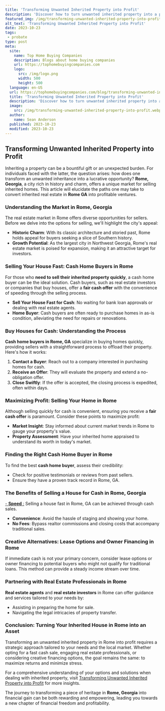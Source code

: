 ```yaml
---
title: 'Transforming Unwanted Inherited Property into Profit'
description: 'Discover how to turn unwanted inherited property into a profitable venture. Curious about maximizing returns from inheritance? Find practical tips and strategies here.'
featured_img: /img/transforming-unwanted-inherited-property-into-profit.webp
alt_text: 'Transforming Unwanted Inherited Property into Profit'
date: 2023-10-23
tags:
 - probate
type: post
meta:
  site:
    name: Top Home Buying Companies
    description: Blogs about home buying companies
    url: https://tophomebuyingcompanies.com
    logo:
      src: /img/logo.png
      width: 500
      height: 500
  language: en-US
  url: https://tophomebuyingcompanies.com/blog/transforming-unwanted-inherited-property-into-profit
  title: 'Transforming Unwanted Inherited Property into Profit'
  description: 'Discover how to turn unwanted inherited property into a profitable venture. Curious about maximizing returns from inheritance? Find practical tips and strategies here.'
  image:
    src: /img/transforming-unwanted-inherited-property-into-profit.webp
  author:
    name: Sean Anderson
  published: 2023-10-23
  modified: 2023-10-23
---
```



## Transforming Unwanted Inherited Property into Profit

Inheriting a property can be a bountiful gift or an unexpected burden. For individuals faced with the latter, the question arises: how does one transform an unwanted inheritance into a lucrative opportunity? **Rome, Georgia**, a city rich in history and charm, offers a unique market for selling inherited homes. This article will elucidate the paths one may take to convert inherited real estate in **Rome GA** into profitable ventures.

### Understanding the Market in Rome, Georgia

The real estate market in Rome offers diverse opportunities for sellers. Before we delve into the options for selling, we'll highlight the city's appeal:
  - **Historic Charm**: With its classic architecture and storied past, Rome holds appeal for buyers seeking a slice of Southern history.
  - **Growth Potential**: As the largest city in Northwest Georgia, Rome's real estate market is poised for expansion, making it an attractive target for investors.

### Selling Your House Fast: Cash Home Buyers in Rome

For those who **need to sell their inherited property quickly**, a cash home buyer can be the ideal solution. Cash buyers, such as real estate investors or companies that buy houses, offer a **fair cash offer** with the convenience of speeding through the selling process.
  - **Sell Your House Fast for Cash**: No waiting for bank loan approvals or dealing with real estate agents.
  - **Home Buyer**: Cash buyers are often ready to purchase homes in as-is condition, alleviating the need for repairs or renovations.

### Buy Houses for Cash: Understanding the Process

**Cash home buyers in Rome, GA** specialize in buying homes quickly, providing sellers with a straightforward process to offload their property. Here's how it works:

1. **Contact a Buyer**: Reach out to a company interested in purchasing homes for cash.
2. **Receive an Offer**: They will evaluate the property and extend a no-obligation offer.
3. **Close Swiftly**: If the offer is accepted, the closing process is expedited, often within days.

### Maximizing Profit: Selling Your Home in Rome

Although selling quickly for cash is convenient, ensuring you receive a **fair cash offer** is paramount. Consider these points to maximize profit:
  - **Market Insight**: Stay informed about current market trends in Rome to gauge your property's value.
  - **Property Assessment**: Have your inherited home appraised to understand its worth in today's market.

### Finding the Right Cash Home Buyer in Rome

To find the best **cash home buyer**, assess their credibility:
  - Check for positive testimonials or reviews from past sellers.
  - Ensure they have a proven track record in Rome, GA.

### The Benefits of Selling a House for Cash in Rome, Georgia
  [-   **Speed** :](https://tophomebuyingcompanies.com/blog/navigating-taxes-on-unwanted-inherited-properties) Selling a house fast in Rome, GA can be achieved through cash sales.
  - **Convenience**: Avoid the hassle of staging and showing your home.
  - **No Fees**: Bypass realtor commissions and closing costs that accompany traditional sales.

### Creative Alternatives: Lease Options and Owner Financing in Rome

If immediate cash is not your primary concern, consider lease options or owner financing to potential buyers who might not qualify for traditional loans. This method can provide a steady income stream over time.

### Partnering with Real Estate Professionals in Rome

**Real estate agents** and **real estate investors** in Rome can offer guidance and services tailored to your needs by:
  - Assisting in preparing the home for sale.
  - Navigating the legal intricacies of property transfer.

### Conclusion: Turning Your Inherited House in Rome into an Asset

Transforming an unwanted inherited property in Rome into profit requires a strategic approach tailored to your needs and the local market. Whether opting for a fast cash sale, engaging real estate professionals, or considering creative financing options, the goal remains the same: to maximize returns and minimize stress.

For a comprehensive understanding of your options and solutions when dealing with inherited property, visit [Transforming Unwanted Inherited Property into Profit](https://tophomebuyingcompanies.com/blog/unwanted-inherited-house-discover-your-options-now/) for more insights.

The journey to transforming a piece of heritage in **Rome, Georgia** into financial gain can be both rewarding and empowering, leading you towards a new chapter of financial freedom and profitability.